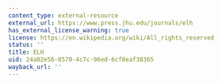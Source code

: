 ```yaml
---
content_type: external-resource
external_url: https://www.press.jhu.edu/journals/elh
has_external_license_warning: true
license: https://en.wikipedia.org/wiki/All_rights_reserved
status: ''
title: ELH
uid: 24a02e56-0570-4c7c-96ed-6cf8eaf38365
wayback_url: ''
---
```

